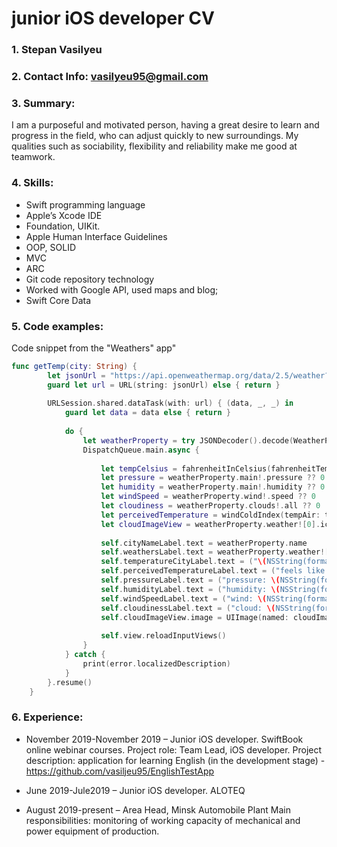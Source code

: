 # junior iOS developer CV

### 1. Stepan Vasilyeu

### 2. Contact Info: vasilyeu95@gmail.com

### 3. Summary:

I am a purposeful and motivated person, having a great desire to learn and progress in the field, who can adjust quickly to new surroundings. 
My qualities such as sociability, flexibility and reliability make me good at teamwork.

### 4. Skills:

- Swift programming language
- Apple’s Xcode IDE
- Foundation, UIKit.
- Apple Human Interface Guidelines
- OOP, SOLID
- MVC
- ARC
- Git code repository technology
- Worked with Google API, used maps and blog;
- Swift Core Data

### 5. Code examples:

Code snippet from the "Weathers" app"

```swift
func getTemp(city: String) {
        let jsonUrl = "https://api.openweathermap.org/data/2.5/weather?q=" + city + "&appid=4d24cbf9d70b0c3cedc62cc36c70ec13"
        guard let url = URL(string: jsonUrl) else { return }
        
        URLSession.shared.dataTask(with: url) { (data, _, _) in
            guard let data = data else { return }
            
            do {
                let weatherProperty = try JSONDecoder().decode(WeatherProperty.self, from: data)
                DispatchQueue.main.async {
                    
                    let tempCelsius = fahrenheitInCelsius(fahrenheitTemp: (weatherProperty.main!.temp ?? 0))
                    let pressure = weatherProperty.main!.pressure ?? 0
                    let humidity = weatherProperty.main!.humidity ?? 0
                    let windSpeed = weatherProperty.wind!.speed ?? 0
                    let cloudiness = weatherProperty.clouds!.all ?? 0
                    let perceivedTemperature = windColdIndex(tempAir: tempCelsius, speedWind: windSpeed)
                    let cloudImageView = weatherProperty.weather![0].icon
                        
                    self.cityNameLabel.text = weatherProperty.name
                    self.weathersLabel.text = weatherProperty.weather![0].weatherDescription
                    self.temperatureCityLabel.text = ("\(NSString(format:"%.f", tempCelsius)) °")
                    self.perceivedTemperatureLabel.text = ("feels like: \(NSString(format:"%.f", perceivedTemperature)) °")
                    self.pressureLabel.text = ("pressure: \(NSString(format:"%.f", pressure)) hPa")
                    self.humidityLabel.text = ("humidity: \(NSString(format:"%.f", humidity)) %")
                    self.windSpeedLabel.text = ("wind: \(NSString(format:"%.f", windSpeed)) m/s")
                    self.cloudinessLabel.text = ("cloud: \(NSString(format:"%.f", cloudiness)) %")
                    self.cloudImageView.image = UIImage(named: cloudImageView ?? "sun")
                    
                    self.view.reloadInputViews()
                }
            } catch {
                print(error.localizedDescription)
            }
        }.resume()
    }
```

### 6. Experience:

* November 2019-November 2019  – Junior iOS developer. SwiftBook online webinar courses.
Project role: Team Lead, iOS developer.
Project description: application for learning English (in the development stage) - https://github.com/vasiljeu95/EnglishTestApp

* June 2019-Jule2019 – Junior iOS developer. ALOTEQ

* August 2019-present  – Area Head, Minsk Automobile Plant
Main responsibilities: monitoring of working capacity of mechanical and power equipment of production.

